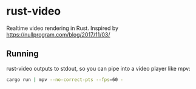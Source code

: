 # rust-video
Realtime video rendering in Rust. Inspired by https://nullprogram.com/blog/2017/11/03/

## Running
rust-video outputs to stdout, so you can pipe into a video player like mpv:
```bash
cargo run | mpv --no-correct-pts --fps=60 -
```
